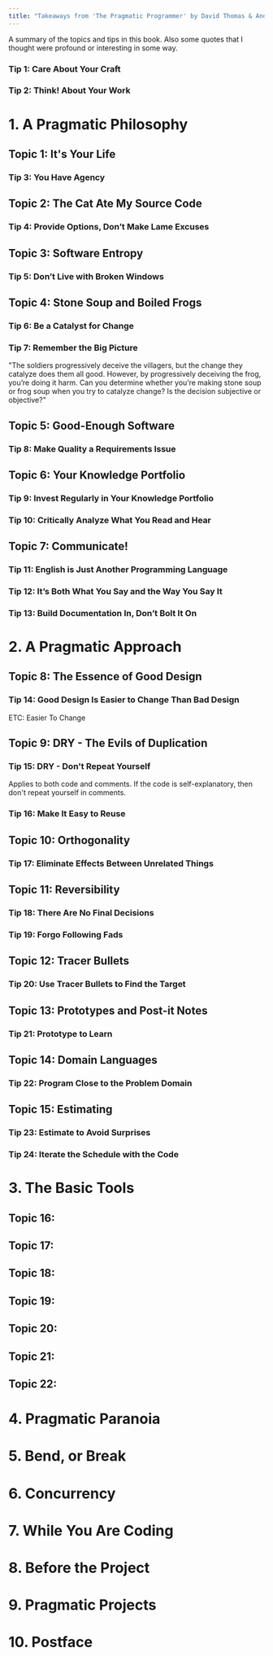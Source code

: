 ```yaml
---
title: "Takeaways from 'The Pragmatic Programmer' by David Thomas & Andrew Hunt"
---
```


A summary of the topics and tips in this book. Also some quotes that I thought were profound or interesting in some way.

### Tip 1: Care About Your Craft

### Tip 2: Think! About Your Work

# 1. A Pragmatic Philosophy

## Topic 1: It's Your Life

### Tip 3: You Have Agency

## Topic 2: The Cat Ate My Source Code

### Tip 4: Provide Options, Don’t Make Lame Excuses

## Topic 3: Software Entropy

### Tip 5: Don’t Live with Broken Windows

## Topic 4: Stone Soup and Boiled Frogs

### Tip 6: Be a Catalyst for Change

### Tip 7: Remember the Big Picture

"The soldiers progressively deceive the villagers, but
the change they catalyze does them all good. However, by
progressively deceiving the frog, you’re doing it harm. Can you
determine whether you’re making stone soup or frog soup when
you try to catalyze change? Is the decision subjective or objective?"

## Topic 5: Good-Enough Software

### Tip 8: Make Quality a Requirements Issue

## Topic 6: Your Knowledge Portfolio

### Tip 9: Invest Regularly in Your Knowledge Portfolio

### Tip 10: Critically Analyze What You Read and Hear

## Topic 7: Communicate!

### Tip 11: English is Just Another Programming Language

### Tip 12: It’s Both What You Say and the Way You Say It

### Tip 13: Build Documentation In, Don’t Bolt It On

# 2. A Pragmatic Approach

## Topic 8: The Essence of Good Design

### Tip 14: Good Design Is Easier to Change Than Bad Design

ETC: Easier To Change

## Topic 9: DRY - The Evils of Duplication

### Tip 15: DRY - Don't Repeat Yourself

Applies to both code and comments. If the code is self-explanatory, then don't repeat yourself in comments.

### Tip 16: Make It Easy to Reuse

## Topic 10: Orthogonality

### Tip 17: Eliminate Effects Between Unrelated Things

## Topic 11: Reversibility

### Tip 18: There Are No Final Decisions

### Tip 19: Forgo Following Fads

## Topic 12: Tracer Bullets

### Tip 20: Use Tracer Bullets to Find the Target

## Topic 13: Prototypes and Post-it Notes

### Tip 21: Prototype to Learn

## Topic 14: Domain Languages

### Tip 22: Program Close to the Problem Domain

## Topic 15: Estimating

### Tip 23: Estimate to Avoid Surprises

### Tip 24: Iterate the Schedule with the Code

# 3. The Basic Tools

## Topic 16:

## Topic 17: 

## Topic 18: 

## Topic 19: 

## Topic 20: 

## Topic 21: 

## Topic 22: 

# 4. Pragmatic Paranoia

# 5. Bend, or Break

# 6. Concurrency

# 7. While You Are Coding

# 8. Before the Project

# 9. Pragmatic Projects

# 10. Postface
